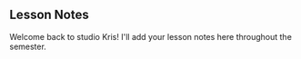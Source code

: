 ## Lesson Notes

Welcome back to studio Kris! I'll add your lesson notes here throughout the semester.
